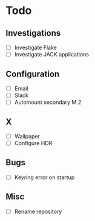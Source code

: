 # Todo

## Investigations
- [ ] Investigate Flake
- [ ] Investigate JACK applications

## Configuration
- [ ] Email
- [ ] Slack
- [ ] Automount secondary M.2

## X
- [ ] Wallpaper
- [ ] Configure HDR

## Bugs
- [ ] Keyring error on startup

## Misc
- [ ] Rename repository

